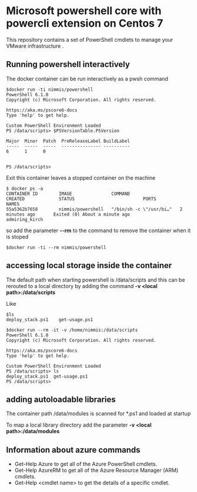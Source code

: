 # Microsoft powershell core with powercli extension on Centos 7

This repository contains a set of PowerShell cmdlets to manage your VMware infrastructure .

## Running powershell interactively

The docker container can be run interactively as a pwsh command

    $docker run -ti nimmis/powershell
    PowerShell 6.1.0
    Copyright (c) Microsoft Corporation. All rights reserved.

    https://aka.ms/pscore6-docs
    Type 'help' to get help.

    Custom PowerShell Environment Loaded
    PS /data/scripts> $PSVersionTable.PSVersion

    Major  Minor  Patch  PreReleaseLabel BuildLabel
    -----  -----  -----  --------------- ----------
    6      1      0                      


    PS /data/scripts>

Exit this container leaves a stopped container on the machine

    $ docker ps -a
    CONTAINER ID        IMAGE               COMMAND                   CREATED             STATUS                          PORTS               NAMES
    55a5362b7658        nimmis/powershell   "/bin/sh -c \"/usr/bi…"   2 minutes ago       Exited (0) About a minute ago                       admiring_kirch

so add the parameter **--rm** to the command to remove the container when it is stoped

    $docker run -ti --rm nimmis/powershell

## accessing local storage inside the container

The default path when starting powershell is /data/scripts and this can be rerouted to a local directory by adding the
command **-v &lt;local path>:/data/scripts**

Like

    $ls 
    deploy_stack.ps1	get-usage.ps1
    
    $docker run --rm -it -v /home/nimmis:/data/scripts
    PowerShell 6.1.0
    Copyright (c) Microsoft Corporation. All rights reserved.

    https://aka.ms/pscore6-docs
    Type 'help' to get help.

    Custom PowerShell Environment Loaded
    PS /data/scripts> ls
    deploy_stack.ps1  get-usage.ps1
    PS /data/scripts> 

## adding autoloadable libraries

The container path /data/modules is scanned for *.ps1 and loaded at startup

To map a local library directory add the parameter **-v &lt;local path>:/data/modules**

## Information about azure commands

- Get-Help Azure to get all of the Azure PowerShell cmdlets.
- Get-Help AzureRM to get all of the Azure Resource Manager (ARM) cmdlets.
- Get-Help &lt;cmdlet name> to get the details of a specific cmdlet.
